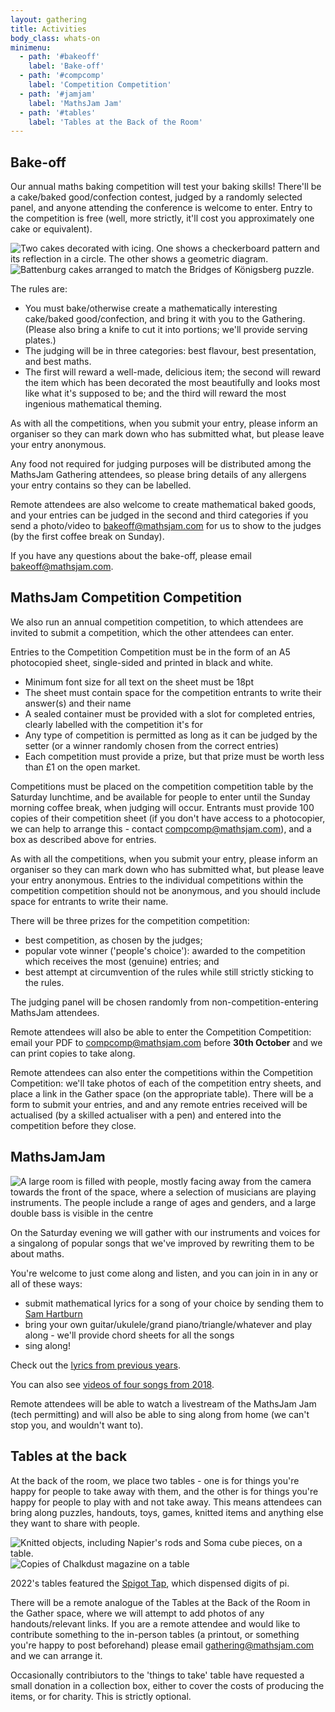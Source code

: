 ```yaml
---
layout: gathering
title: Activities
body_class: whats-on
minimenu:
  - path: '#bakeoff'
    label: 'Bake-off'
  - path: '#compcomp'
    label: 'Competition Competition'
  - path: '#jamjam'
    label: 'MathsJam Jam'
  - path: '#tables'
    label: 'Tables at the Back of the Room'
---
```


<h2 id="bakeoff">Bake-off</h2>

Our annual maths baking competition will test your baking skills! There'll be a cake/baked good/confection contest, judged by a randomly selected panel, and anyone attending the conference is welcome to enter. Entry to the competition is free (well, more strictly, it'll cost you approximately one cake or equivalent).

![Two cakes decorated with icing. One shows a checkerboard pattern and its reflection in a circle. The other shows a geometric diagram.](../../images/Cakes1.jpg)
![Battenburg cakes arranged to match the Bridges of Königsberg puzzle.](../../images/Cakes2.jpg)

The rules are:

- You must bake/otherwise create a mathematically interesting cake/baked good/confection, and bring it with you to the Gathering. (Please also bring a knife to cut it into portions; we'll provide serving plates.)
- The judging will be in three categories: best flavour, best presentation, and best maths.
- The first will reward a well-made, delicious item; the second will reward the item which has been decorated the most beautifully and looks most like what it's supposed to be; and the third will reward the most ingenious mathematical theming.

As with all the competitions, when you submit your entry, please inform an organiser so they can mark down who has submitted what, but please leave your entry anonymous.

Any food not required for judging purposes will be distributed among the MathsJam Gathering attendees, so please bring details of any allergens your entry contains so they can be labelled.

Remote attendees are also welcome to create mathematical baked goods, and your entries can be judged in the second and third categories if you send a photo/video to [bakeoff@mathsjam.com](mailto:bakeoff@mathsjam.com) for us to show to the judges (by the first coffee break on Sunday).

If you have any questions about the bake-off, please email [bakeoff@mathsjam.com](mailto:bakeoff@mathsjam.com).

<h2 id="compcomp">MathsJam Competition Competition</h2>

We also run an annual competition competition, to which attendees are invited to submit a competition, which the other attendees can enter.

Entries to the Competition Competition must be in the form of an A5 photocopied sheet, single-sided and printed in black and white.

- Minimum font size for all text on the sheet must be 18pt
- The sheet must contain space for the competition entrants to write their answer(s) and their name
- A sealed container must be provided with a slot for completed entries, clearly labelled with the competition it's for
- Any type of competition is permitted as long as it can be judged by the setter (or a winner randomly chosen from the correct entries)
- Each competition must provide a prize, but that prize must be worth less than £1 on the open market.

Competitions must be placed on the competition competition table by the Saturday lunchtime, and be available for people to enter until the Sunday morning coffee break, when judging will occur. Entrants must provide 100 copies of their competition sheet (if you don't have access to a photocopier, we can help to arrange this - contact [compcomp@mathsjam.com](mailto:compcomp@mathsjam.com)), and a box as described above for entries.

As with all the competitions, when you submit your entry, please inform an organiser so they can mark down who has submitted what, but please leave your entry anonymous. Entries to the individual competitions within the competition competition should not be anonymous, and you should include space for entrants to write their name.

There will be three prizes for the competition competition:

- best competition, as chosen by the judges;
- popular vote winner ('people's choice'): awarded to the competition which receives the most (genuine) entries; and
- best attempt at circumvention of the rules while still strictly sticking to the rules.

The judging panel will be chosen randomly from non-competition-entering MathsJam attendees.

Remote attendees will also be able to enter the Competition Competition: email your PDF to [compcomp@mathsjam.com](mailto:compcomp@mathsjam.com) before **30th October** and we can print copies to take along.

Remote attendees can also enter the competitions within the Competition Competition: we'll take photos of each of the competition entry sheets, and place a link in the Gather space (on the appropriate table). There will be a form to submit your entries, and and any remote entries received will be actualised (by a skilled actualiser with a pen) and entered into the competition before they close.

<h2 id="jamjam">MathsJamJam</h2>

![A large room is filled with people, mostly facing away from the camera towards the front of the space, where a selection of musicians are playing instruments. The people include a range of ages and genders, and a large double bass is visible in the centre](../../images/Jam.png)

On the Saturday evening we will gather with our instruments and voices for a singalong of popular songs that we've improved by rewriting them to be about maths.

You're welcome to just come along and listen, and you can join in in any or all of these ways:

- submit mathematical lyrics for a song of your choice by sending them to [Sam Hartburn](mailto:sam@samhartburn.co.uk)
- bring your own guitar/ukulele/grand piano/triangle/whatever and play along - we'll provide chord sheets for all the songs
- sing along!

Check out the [lyrics from previous years](https://drive.google.com/file/d/11WAOPrPDRhW_ecBByvCqT1GaW13JQ0gj/view?usp=drive_link).

You can also see [videos of four songs from 2018](https://www.youtube.com/playlist?list=PLRddDv4mCcEXrN_cgWEaiVwtKmyHyfNMn).

Remote attendees will be able to watch a livestream of the MathsJam Jam (tech permitting) and will also be able to sing along from home (we can't stop you, and wouldn't want to).

<h2 id="tables">Tables at the back</h2>

At the back of the room, we place two tables - one is for things you're happy for people to take away with them, and the other is for things you're happy for people to play with and not take away. This means attendees can bring along puzzles, handouts, toys, games, knitted items and anything else they want to share with people.

![Knitted objects, including Napier's rods and Soma cube pieces, on a table.](../../images/TablesAtBack1.jpg)
![Copies of Chalkdust magazine on a table](../../images/TablesAtBack2.jpg)

2022's tables featured the [Spigot Tap](https://youtu.be/LQ1_di1TStc?feature=shared), which dispensed digits of pi.

There will be a remote analogue of the Tables at the Back of the Room in the Gather space, where we will attempt to add photos of any handouts/relevant links. If you are a remote attendee and would like to contribute something to the in-person tables (a printout, or something you're happy to post beforehand) please email [gathering@mathsjam.com](mailto:gathering@mathsjam.com) and we can arrange it.

Occasionally contribiutors to the 'things to take' table have requested a small donation in a collection box, either to cover the costs of producing the items, or for charity. This is strictly optional.
